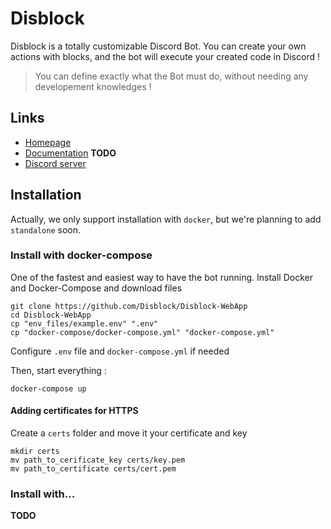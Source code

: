 # Disblock

Disblock is a totally customizable Discord Bot.
You can create your own actions with blocks, and the bot will execute your created code in Discord !

> You can define exactly what the Bot must do, without needing any developement knowledges !

## Links

- [Homepage](https://disblock.xyz/)
- [Documentation](https://docs.disblock.xyz/) **TODO**
- [Discord server](https://discord.gg/jCF9GRRNKV)

## Installation

Actually, we only support installation with `docker`, but we're planning to add `standalone` soon.

### Install with docker-compose
One of the fastest and easiest way to have the bot running.
Install Docker and Docker-Compose and download files
```
git clone https://github.com/Disblock/Disblock-WebApp
cd Disblock-WebApp
cp "env_files/example.env" ".env"
cp "docker-compose/docker-compose.yml" "docker-compose.yml"
```
Configure  `.env` file and `docker-compose.yml` if needed

Then, start everything :
```
docker-compose up
```

#### Adding certificates for HTTPS
Create a `certs` folder and move it your certificate and key
```
mkdir certs
mv path_to_cerificate_key certs/key.pem
mv path_to_certificate certs/cert.pem
```

### Install with...
**TODO**
